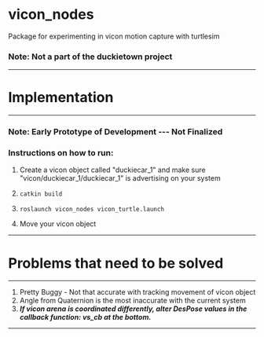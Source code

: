 # vicon_nodes
Package for experimenting in vicon motion capture with turtlesim

### Note: Not a part of the duckietown project

------------------------------------------------------------------------
# Implementation 
------------------------------------------------------------------------

### Note: Early Prototype of Development --- Not Finalized

### Instructions on how to run:

1. Create a vicon object called "duckiecar_1" and make sure "vicon/duckiecar_1/duckiecar_1" is advertising on your system

1. ```catkin build```

2. ```roslaunch vicon_nodes vicon_turtle.launch```

3. Move your vicon object

------------------------------------------------------------------------
# Problems that need to be solved
------------------------------------------------------------------------
1. Pretty Buggy - Not that accurate with tracking movement of vicon object
2. Angle from Quaternion is the most inaccurate with the current system
3. ***If vicon arena is coordinated differently, alter DesPose values in the callback function: vs_cb at the bottom.***


------------------------------------------------------------------------
